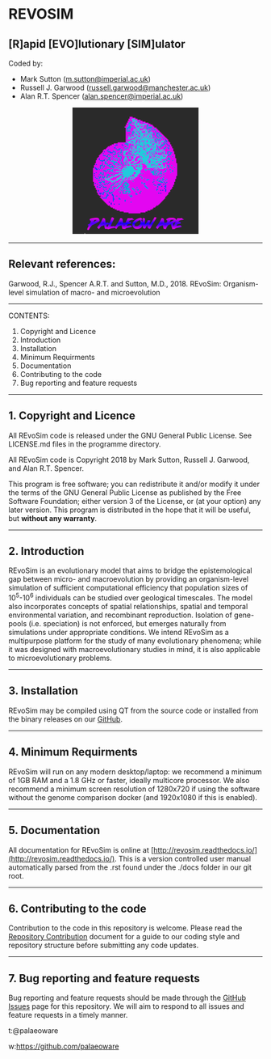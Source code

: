 # REVOSIM
## [R]apid [EVO]lutionary [SIM]ulator
 
Coded by:
 - Mark Sutton (m.sutton@imperial.ac.uk)
 - Russell J. Garwood (russell.garwood@manchester.ac.uk)
 - Alan R.T. Spencer (alan.spencer@imperial.ac.uk)

<p align="center">
  <img width="250" height="250" src="./resources/palaeoware_logo_square.png">
</p>

______

## Relevant references:
Garwood, R.J., Spencer A.R.T. and Sutton, M.D., 2018. REvoSim: Organism-level simulation of macro- and microevolution
_____

CONTENTS:

1. Copyright and Licence
2. Introduction
3. Installation
4. Minimum Requirments
5. Documentation
6. Contributing to the code
7. Bug reporting and feature requests

_____

## 1. Copyright and Licence

All REvoSim code is released under the GNU General Public License. See LICENSE.md files in the programme directory.

All REvoSim code is Copyright 2018 by Mark Sutton, Russell J. Garwood, and Alan R.T. Spencer.

This program is free software; you can redistribute it and/or modify it under the terms of the GNU General Public License as published by the Free Software Foundation; either version 3 of the License, or (at your option) any later version. This program is distributed in the hope that it will be useful, but **without any warranty**.

_____

## 2. Introduction

REvoSim is an evolutionary model that aims to bridge the epistemological gap between micro- and macroevolution by providing an organism-level simulation of sufficient computational efficiency that population sizes of 10<sup>5</sup>-10<sup>6</sup> individuals can be studied over geological timescales. The model also incorporates concepts of spatial relationships, spatial and temporal environmental variation, and recombinant reproduction. Isolation of gene-pools (i.e. speciation) is not enforced, but emerges naturally from simulations under appropriate conditions. We intend REvoSim as a multipurpose platform for the study of many evolutionary phenomena; while it was designed with macroevolutionary studies in mind, it is also applicable to microevolutionary problems.

_____

## 3. Installation

REvoSim may be compiled using QT from the source code or installed from the binary releases on our [GitHub](https://github.com/palaeoware).

_____

## 4. Minimum Requirments

REvoSim will run on any modern desktop/laptop: we recommend a minimum of 1GB RAM and a 1.8 GHz or faster, ideally multicore processor. We also recommend a minimum screen resolution of 1280x720 if using the software without the genome comparison docker (and 1920x1080 if this is enabled).

_____

## 5. Documentation

All documentation for REvoSim is online at [http://revosim.readthedocs.io/](http://revosim.readthedocs.io/). This is a version controlled user manual automatically parsed from the .rst found under the ./docs folder in our git root.

_____

## 6. Contributing to the code

Contribution to the code in this repository is welcome. Please read the [Repository Contribution](https://github.com/palaeoware/repoconventions)  document for a guide to our coding style and repository structure before submitting any code updates.

_____


## 7. Bug reporting and feature requests

Bug reporting and feature requests should be made through the [GitHub Issues](../../issues) page for this repository. We will aim to respond to all issues and feature requests in a timely manner. 


t:@palaeoware

w:https://github.com/palaeoware
